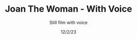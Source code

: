 ---
title: Joan The Woman - With Voice
subtitle: Still film with voice
date: 12/2/23
thumbnail: JoanArc.jpg
related: []
category: ['other']
---